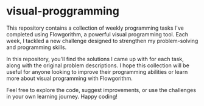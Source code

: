 # visual-proggramming
This repository contains a collection of weekly programming tasks I've completed using Flowgorithm, a powerful visual programming tool. Each week, I tackled a new challenge designed to strengthen my problem-solving and programming skills.

In this repository, you'll find the solutions I came up with for each task, along with the original problem descriptions. I hope this collection will be useful for anyone looking to improve their programming abilities or learn more about visual programming with Flowgorithm.

Feel free to explore the code, suggest improvements, or use the challenges in your own learning journey. Happy coding!
